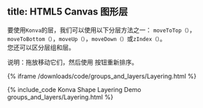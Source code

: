 title: HTML5 Canvas 图形层
---
要使用`Konva`的层，我们可以使用以下分层方法之一：
`moveToTop（）`，`moveToBottom（）`，`moveUp（）`，`moveDown（）`或`zIndex（）`。  
您还可以区分层组和层。  

说明：拖放移动它们，然后使用 按钮重新排序。 


{% iframe /downloads/code/groups_and_layers/Layering.html %}

{% include_code Konva Shape Layering Demo groups_and_layers/Layering.html %}